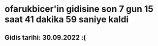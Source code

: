 # ofarukbicer'in gidisine son 7 gun 15 saat 41 dakika 59 saniye kaldi

## Gidis tarihi: 30.09.2022 :(